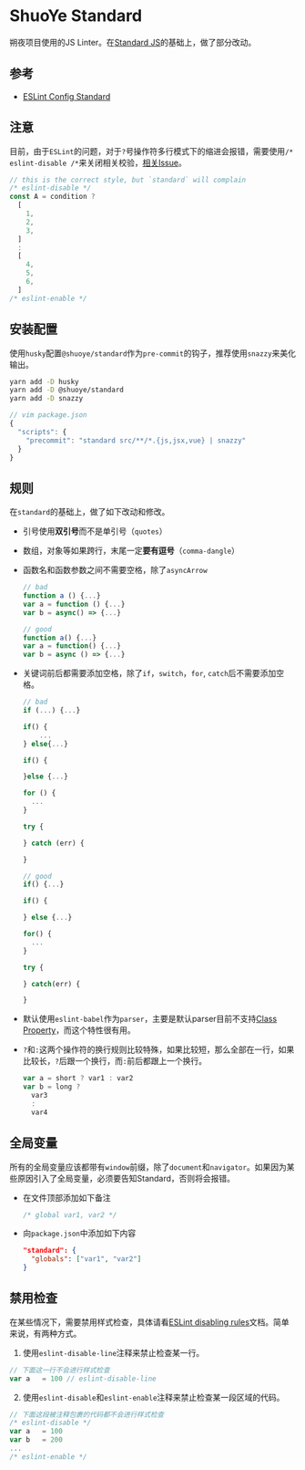 # ShuoYe Standard

朔夜项目使用的JS Linter。在[Standard JS]的基础上，做了部分改动。

## 参考

- [ESLint Config Standard](https://github.com/standard/eslint-config-standard)

## 注意

目前，由于`ESLint`的问题，对于`?`号操作符多行模式下的缩进会报错，需要使用`/* eslint-disable /*`来关闭相关校验，[相关Issue](https://github.com/eslint/eslint/issues/6606)。

```javascript
// this is the correct style, but `standard` will complain
/* eslint-disable */
const A = condition ?
  [
    1,
    2,
    3,
  ]
  :
  [
    4,
    5,
    6,
  ]
/* eslint-enable */
```

## 安装配置

使用`husky`配置`@shuoye/standard`作为`pre-commit`的钩子，推荐使用`snazzy`来美化输出。

```bash
yarn add -D husky
yarn add -D @shuoye/standard
yarn add -D snazzy
```

```javascript
// vim package.json
{
  "scripts": {
    "precommit": "standard src/**/*.{js,jsx,vue} | snazzy"
  }
}
```

## 规则

在`standard`的基础上，做了如下改动和修改。

- 引号使用**双引号**而不是单引号（`quotes`）
- 数组，对象等如果跨行，末尾一定**要有逗号**（`comma-dangle`）
- 函数名和函数参数之间不需要空格，除了`asyncArrow`

  ```javascript
  // bad
  function a () {...}
  var a = function () {...}
  var b = async() => {...}
  
  // good
  function a() {...}
  var a = function() {...}
  var b = async () => {...}
  ```

- 关键词前后都需要添加空格，除了`if`，`switch`，`for`, `catch`后不需要添加空格。

  ```javascript
  // bad
  if (...) {...}

  if() {
      ...
  } else{...}

  if() {

  }else {...}

  for () {
    ...
  }

  try {

  } catch (err) {

  }

  // good
  if() {...}

  if() {

  } else {...}

  for() {
    ...
  }

  try {

  } catch(err) {

  }
  ```

- 默认使用`eslint-babel`作为`parser`，主要是默认parser目前不支持[Class Property](https://babeljs.io/docs/plugins/transform-class-properties/)，而这个特性很有用。

- `?`和`:`这两个操作符的换行规则比较特殊，如果比较短，那么全部在一行，如果比较长，`?`后跟一个换行，而`:`前后都跟上一个换行。

  ```javascript
  var a = short ? var1 : var2
  var b = long ?
    var3
    :
    var4
  ```

## 全局变量

所有的全局变量应该都带有`window`前缀，除了`document`和`navigator`。如果因为某些原因引入了全局变量，必须要告知Standard，否则将会报错。

- 在文件顶部添加如下备注

  ```javascript
  /* global var1, var2 */
  ```

- 向`package.json`中添加如下内容

  ```json
  "standard": {
    "globals": ["var1", "var2"]
  }
  ```

## 禁用检查

在某些情况下，需要禁用样式检查，具体请看[ESLint disabling rules](http://eslint.org/docs/user-guide/configuring#disabling-rules-with-inline-comments)文档。简单来说，有两种方式。

1. 使用`eslint-disable-line`注释来禁止检查某一行。

```javascript
// 下面这一行不会进行样式检查
var a   = 100 // eslint-disable-line 
```

2. 使用`eslint-disable`和`eslint-enable`注释来禁止检查某一段区域的代码。

```javascript
// 下面这段被注释包裹的代码都不会进行样式检查
/* eslint-disable */
var a   = 100
var b   = 200
...
/* eslint-enable */
```

[Standard JS]: https://github.com/feross/standard
